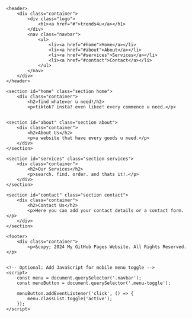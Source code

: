
<html lang="en">

<head>
    <meta charset="UTF-8">
    <meta name="viewport" content="width=device-width, initial-scale=1.0">
    <meta http-equiv="X-UA-Compatible" content="ie=edge">
    <title>trends4u</title>
    <link rel="stylesheet" href="style.css">
    <link href="https://fonts.googleapis.com/css2?family=Roboto:wght@400;500&display=swap" rel="stylesheet">
</head>

<body>

    <header>
        <div class="container">
            <div class="logo">
                <h1><a href="#">trends4u</a></h1>
            </div>
            <nav class="navbar">
                <ul>
                    <li><a href="#home">Home</a></li>
                    <li><a href="#about">About</a></li>
                    <li><a href="#services">Services</a></li>
                    <li><a href="#contact">Contact</a></li>
                </ul>
            </nav>
        </div>
    </header>

    <section id="home" class="section home">
        <div class="container">
            <h2>find whatever u need!/h2>
            <p>tiktok? insta? even likee! every commence u need.</p>
        

    <section id="about" class="section about">
        <div class="container">
            <h2>About Us</h2>
            <p>a website that have every goods u need.</p>
        </div>
    </section>

    <section id="services" class="section services">
        <div class="container">
            <h2>Our Services</h2>
            <p>search. find. order. and thats it!.</p>
        </div>
    </section>

    <section id="contact" class="section contact">
        <div class="container">
            <h2>Contact Us</h2>
            <p>Here you can add your contact details or a contact form.</p>
        </div>
    </section>

    <footer>
        <div class="container">
            <p>&copy; 2024 My GitHub Pages Website. All Rights Reserved.</p>
  

    <!-- Optional: Add JavaScript for mobile menu toggle -->
    <script>
        const menu = document.querySelector('.navbar');
        const menuButton = document.querySelector('.menu-toggle');

        menuButton.addEventListener('click', () => {
            menu.classList.toggle('active');
        });
    </script>

</body>

</html>
